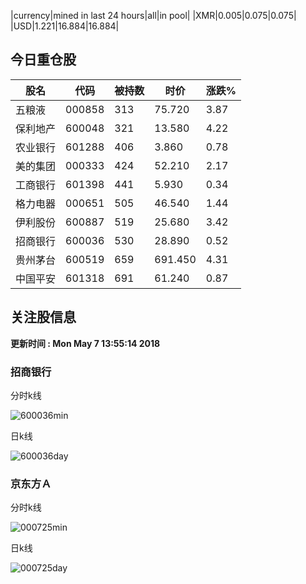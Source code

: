 |currency|mined in last 24 hours|all|in pool|
|XMR|0.005|0.075|0.075|
|USD|1.221|16.884|16.884|

## 今日重仓股 

|股名|代码|被持数|时价|涨跌%|
|---|---|---|---|---|
|五粮液|000858|313|75.720|3.87|
|保利地产|600048|321|13.580|4.22|
|农业银行|601288|406|3.860|0.78|
|美的集团|000333|424|52.210|2.17|
|工商银行|601398|441|5.930|0.34|
|格力电器|000651|505|46.540|1.44|
|伊利股份|600887|519|25.680|3.42|
|招商银行|600036|530|28.890|0.52|
|贵州茅台|600519|659|691.450|4.31|
|中国平安|601318|691|61.240|0.87|

## 关注股信息
**更新时间 : Mon May  7 13:55:14 2018**
### 招商银行 
分时k线

![600036min](http://image.sinajs.cn/newchart/min/n/sh600036.gif)

日k线

![600036day](http://image.sinajs.cn/newchart/daily/n/sh600036.gif)

### 京东方Ａ 
分时k线

![000725min](http://image.sinajs.cn/newchart/min/n/sz000725.gif)

日k线

![000725day](http://image.sinajs.cn/newchart/daily/n/sz000725.gif)
